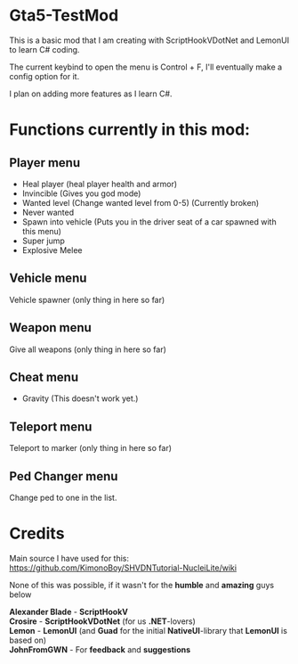 # Gta5-TestMod
This is a basic mod that I am creating with ScriptHookVDotNet and LemonUI to learn C# coding.

The current keybind to open the menu is Control + F, I'll eventually make a config option for it. 

I plan on adding more features as I learn C#.

# Functions currently in this mod:
## Player menu
* Heal player (heal player health and armor)
* Invincible (Gives you god mode)
* Wanted level (Change wanted level from 0-5) (Currently broken)
* Never wanted
* Spawn into vehicle (Puts you in the driver seat of a car spawned with this menu)
* Super jump
* Explosive Melee

## Vehicle menu
Vehicle spawner (only thing in here so far)

## Weapon menu
Give all weapons (only thing in here so far)

## Cheat menu
* Gravity (This doesn't work yet.)

## Teleport menu
Teleport to marker (only thing in here so far)

## Ped Changer menu
Change ped to one in the list.

# Credits
Main source I have used for this: https://github.com/KimonoBoy/SHVDNTutorial-NucleiLite/wiki

None of this was possible, if it wasn't for the **humble** and **amazing** guys below  

**Alexander Blade** - **ScriptHookV**  
**Crosire** - **ScriptHookVDotNet** (for us **.NET**-lovers)  
**Lemon** - **LemonUI** (and **Guad** for the initial **NativeUI**-library that **LemonUI** is based on)    
**JohnFromGWN** - For **feedback** and **suggestions**  
